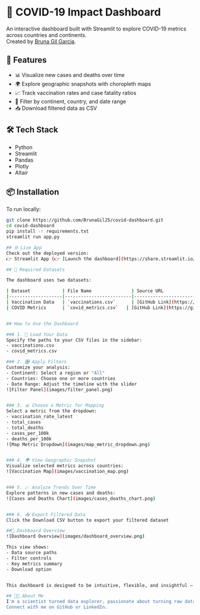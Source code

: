 # 🦠 COVID-19 Impact Dashboard

An interactive dashboard built with Streamlit to explore COVID-19 metrics across countries and continents.  
Created by [Bruna Gil Garcia](https://www.linkedin.com/in/bruna-gil-garcia-80656069/).

## 🚀 Features

- 📊 Visualize new cases and deaths over time
- 🌍 Explore geographic snapshots with choropleth maps
- 📈 Track vaccination rates and case fatality ratios
- 🎯 Filter by continent, country, and date range
- 📥 Download filtered data as CSV

## 🛠️ Tech Stack

- Python
- Streamlit
- Pandas
- Plotly
- Altair

## 📦 Installation

To run locally:

```bash
git clone https://github.com/BrunaGil25/covid-dashboard.git
cd covid-dashboard
pip install -r requirements.txt
streamlit run app.py

## 🌐 Live App
Check out the deployed version:
👉 Streamlit App (👉 [Launch the dashboard](https://share.streamlit.io/BrunaGil25/covid-dashboard/app.py))

## 📁 Required Datasets

The dashboard uses two datasets:

| Dataset            | File Name               | Source URL                                                                                      |
|--------------------|-------------------------|--------------------------------------------------------------------------------------------------|
| Vaccination Data   | `vaccinations.csv`      | [GitHub Link](https://github.com/owid/covid-19-data/blob/master/public/data/vaccinations/vaccinations.csv) | 
| COVID Metrics      | `covid_metrics.csv`   | [GitHub Link](https://github.com/owid/covid-19-data/blob/master/public/data/latest/covid_metrics.csv) |


## How to Use the Dashboard

### 1. 📂 Load Your Data
Specify the paths to your CSV files in the sidebar:
- vaccinations.csv
- covid_metrics.csv

### 2. 🎛️ Apply Filters
Customize your analysis:
- Continent: Select a region or "All"
- Countries: Choose one or more countries
- Date Range: Adjust the timeline with the slider
![Filter Panel](images/filter_panel.png)


### 3. 📊 Choose a Metric for Mapping
Select a metric from the dropdown:
- vaccination_rate_latest
- total_cases
- total_deaths
- cases_per_100k
- deaths_per_100k
![Map Metric Dropdown](images/map_metric_dropdown.png)


### 4. 🌍 View Geographic Snapshot
Visualize selected metrics across countries:
![Vaccination Map](images/vaccination_map.png)


### 5. 📈 Analyze Trends Over Time
Explore patterns in new cases and deaths:
![Cases and Deaths Chart](images/cases_deaths_chart.png)


### 6. 📥 Export Filtered Data
Click the Download CSV button to export your filtered dataset

##📸 Dashboard Overview
![Dashboard Overview](images/dashboard_overview.png)

This view shows:
- Data source paths
- Filter controls
- Key metrics summary
- Download option


This dashboard is designed to be intuitive, flexible, and insightful — perfect for researchers, data enthusiasts, and public health analysts.

## 👩‍💻 About Me
I'm a scientist turned data explorer, passionate about turning raw data into meaningful insights.
Connect with me on GitHub or LinkedIn.

